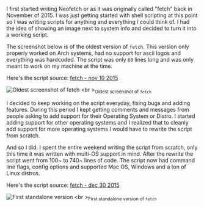 I first started writing Neofetch or as it was originally called "fetch" back in November of 2015. I was just getting started with shell scripting at this point so I was writing scripts for anything and everything I could think of. I had the idea of showing an image next to system info and decided to turn it into a working script.

The screenshot below is of the oldest version of `fetch`. This version only properly worked on Arch systems, had no support for ascii logos and everything was hardcoded. The script was only `60` lines long and was only meant to work on my machine at the time. 

Here's the script source: [fetch - nov 10 2015](https://github.com/dylanaraps/dotfiles/blob/0a146c986b1540949146f753998ba91a414fd716/scripts/fetch.sh)

![Oldest screenshot of fetch](https://u.teknik.io/h7KSz.png)
<br \><sub>Oldest screenshot of `fetch`</sub>

I decided to keep working on the script everyday, fixing bugs and adding features. During this period I kept getting comments and messages from people asking to add support for their Operating System or Distro. I started adding support for other operating systems and I realized that to cleanly add support for more operating systems I would have to rewrite the script from scratch. 

And so I did. I spent the entire weekend writing the script from scratch, only this time it was written with multi-OS support in mind. After the rewrite the script went from 100~ to 740~ lines of code. The script now had command line flags, config options and supported Mac OS, Windows and a ton of Linux distros.

Here's the script source: [fetch - dec 30 2015]()

![First standalone version](https://u.teknik.io/IX209.png)
<br \><sub>First standalone version of `fetch`</sub>
